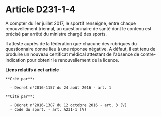 # Article D231-1-4

A compter du 1er juillet 2017, le sportif renseigne, entre chaque renouvellement triennal, un questionnaire de santé dont le
contenu est précisé par arrêté du ministre chargé des sports. 

Il atteste auprès de la fédération que chacune des rubriques du questionnaire donne lieu à une réponse négative. A défaut, il
est tenu de produire un nouveau certificat médical attestant de l'absence de contre-indication pour obtenir le renouvellement
de la licence.

**Liens relatifs à cet article**

	**Créé par**:

	  - Décret n°2016-1157 du 24 août 2016 - art. 1

	**Cité par**:

	  - Décret n°2016-1387 du 12 octobre 2016 - art. 3 (V)
	  - Code du sport. - art. A231-1 (V)
